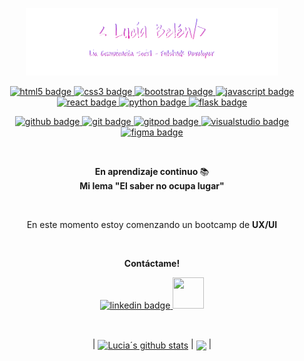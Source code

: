 <p align="center"><a href=""><img width="80%" alt="Hello, I'm Anurag. I do open source!" src="./assets/me-git-header.png" /></a></p>


<p align="center">
<a href="#">
    <img src="https://icongr.am/devicon/html5-original.svg?size=50&color=fffffff" alt="html5 badge" style="vertical-align:top margin:6px 4px">
  </a>  
<a href="#">
    <img src="https://icongr.am/devicon/css3-original.svg?size=50&color=ffffff" alt="css3 badge" style="vertical-align:top margin:6px 4px">
  </a>  
<a href="#">
    <img src="https://icongr.am/devicon/bootstrap-plain.svg?size=50&color=6d06b1" alt="bootstrap badge" style="vertical-align:top margin:6px 4px">
  </a>  
<a href="#">
    <img src="https://icongr.am/devicon/javascript-original.svg?size=50&color=ffffff" alt="javascript badge" style="vertical-align:top margin:6px 4px">
  </a>  
 <a href="#">
    <img src="https://icongr.am/devicon/react-original.svg?size=50&color=6d06b1" alt="react badge" style="vertical-align:top margin:6px 4px">
  </a>
  <a href="#">
    <img src="https://icongr.am/devicon/python-original.svg?size=50&color=6d06b1" alt="python badge" style="vertical-align:top margin:6px 4px">
  </a>
  <a href="#">  
     <img src="https://icongr.am/simple/flask.svg?size=50&color=ffffff&colored=false" alt="flask badge" style="vertical-align:top margin:6px 4px">
  </a

</p><br>
<p align="center">
  <a href="#">
    <img src="https://icongr.am/simple/github.svg?size=50&color=ffffff&colored=false" alt="github badge" style="vertical-align:top margin:6px 4px">
  </a>
  <a href="#">
    <img src="https://icongr.am/simple/git.svg?size=50&color=cb4848&colored=false" alt="git badge" style="vertical-align:top margin:6px 4px">
  </a>
  <a href="#">
    <img src="https://icongr.am/simple/gitpod.svg?size=50&color=ff9500&colored=false" alt="gitpod badge" style="vertical-align:top margin:6px 4px">
  </a>
  <a href="#">
    <img src="https://icongr.am/simple/visualstudio.svg?size=50&color=007bff&colored=false" alt="visualstudio badge" style="vertical-align:top margin:6px 4px">
  </a> 
   <a href="#">
    <img src="https://www.vectorlogo.zone/logos/figma/figma-icon.svg"  alt="figma badge" width="50" height="50" style="vertical-align:top margin:6px 4px">
  </a>
      </p>
  <br>
      
<p align="center">
    <b>En aprendizaje continuo </b> 📚 <br>
    <b>Mi lema "El saber no ocupa lugar" </b>
</p>
  
 <br>
      
<p align="center">
    En este momento estoy comenzando un bootcamp de <b> UX/UI </b>
</p>
      <br>
<p align="center">
     <b>Contáctame!</b>
</p>
      
 <p align="center">
     <a align="center" href="https://www.linkedin.com/in/luciabelen/ ">
         <img src="https://icongr.am/devicon/linkedin-original.svg?size=50&color=d400ff"  alt="linkedin badge" style="vertical-align:top margin:6px 4px">
     </a>
     <a href="mailto:lbdelilla@gmail.com" target="_blank">
        <img src="https://upload.wikimedia.org/wikipedia/commons/7/7e/Gmail_icon_%282020%29.svg" width="50" height="50" />
     </a>
 </p>
      
<br>      
<p align="center">
| <a href="https://github.com/lbdelilla/github-readme-stats"><img align="center" src="https://github-readme-stats.vercel.app/api?username=lbdelilla&show_icons=true&include_all_commits=true&theme=radical&hide_border=true" alt="Lucia´s github stats" /></a> | <a href="https://github.com/lbdelilla/github-readme-stats"><img align="center" src="https://github-readme-stats.vercel.app/api/top-langs/?username=lbdelilla&layout=compact&theme=radical&hide_border=true" /></a> |
</p>
